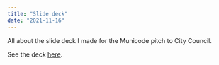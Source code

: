 ```yaml
---
title: "Slide deck"
date: "2021-11-16"
---
```


All about the slide deck I made for the Municode pitch to City Council.

See the deck [here](https://municode.us).
